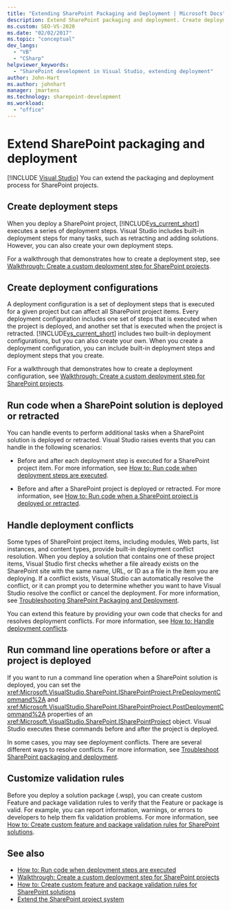 ```yaml
---
title: "Extending SharePoint Packaging and Deployment | Microsoft Docs"
description: Extend SharePoint packaging and deployment. Create deployment steps and configurations. Handle deployment conflicts. Customize validation rules.
ms.custom: SEO-VS-2020
ms.date: "02/02/2017"
ms.topic: "conceptual"
dev_langs:
  - "VB"
  - "CSharp"
helpviewer_keywords:
  - "SharePoint development in Visual Studio, extending deployment"
author: John-Hart
ms.author: johnhart
manager: jmartens
ms.technology: sharepoint-development
ms.workload:
  - "office"
---
```

# Extend SharePoint packaging and deployment

 [!INCLUDE [Visual Studio](~/includes/applies-to-version/vs-not-mac.md)]
  You can extend the packaging and deployment process for SharePoint projects.

## Create deployment steps
 When you deploy a SharePoint project, [!INCLUDE[vs_current_short](../sharepoint/includes/vs-current-short-md.md)] executes a series of deployment steps. Visual Studio includes built-in deployment steps for many tasks, such as retracting and adding solutions. However, you can also create your own deployment steps.

 For a walkthrough that demonstrates how to create a deployment step, see [Walkthrough: Create a custom deployment step for SharePoint projects](../sharepoint/walkthrough-creating-a-custom-deployment-step-for-sharepoint-projects.md).

## Create deployment configurations
 A deployment configuration is a set of deployment steps that is executed for a given project but can affect all SharePoint project items. Every deployment configuration includes one set of steps that is executed when the project is deployed, and another set that is executed when the project is retracted. [!INCLUDE[vs_current_short](../sharepoint/includes/vs-current-short-md.md)] includes two built-in deployment configurations, but you can also create your own. When you create a deployment configuration, you can include built-in deployment steps and deployment steps that you create.

 For a walkthrough that demonstrates how to create a deployment configuration, see [Walkthrough: Create a custom deployment step for SharePoint projects](../sharepoint/walkthrough-creating-a-custom-deployment-step-for-sharepoint-projects.md).

## Run code when a SharePoint solution is deployed or retracted
 You can handle events to perform additional tasks when a SharePoint solution is deployed or retracted. Visual Studio raises events that you can handle in the following scenarios:

- Before and after each deployment step is executed for a SharePoint project item. For more information, see [How to: Run code when deployment steps are executed](../sharepoint/how-to-run-code-when-deployment-steps-are-executed.md).

- Before and after a SharePoint project is deployed or retracted. For more information, see [How to: Run code when a SharePoint project is deployed or retracted](../sharepoint/how-to-run-code-when-a-sharepoint-project-is-deployed-or-retracted.md).

## Handle deployment conflicts
 Some types of SharePoint project items, including modules, Web parts, list instances, and content types, provide built-in deployment conflict resolution. When you deploy a solution that contains one of these project items, Visual Studio first checks whether a file already exists on the SharePoint site with the same name, URL, or ID as a file in the item you are deploying. If a conflict exists, Visual Studio can automatically resolve the conflict, or it can prompt you to determine whether you want to have Visual Studio resolve the conflict or cancel the deployment. For more information, see [Troubleshooting SharePoint Packaging and Deployment](../sharepoint/troubleshooting-sharepoint-packaging-and-deployment.md).

 You can extend this feature by providing your own code that checks for and resolves deployment conflicts. For more information, see [How to: Handle deployment conflicts](../sharepoint/how-to-handle-deployment-conflicts.md).

## Run command line operations before or after a project is deployed
 If you want to run a command line operation when a SharePoint solution is deployed, you can set the <xref:Microsoft.VisualStudio.SharePoint.ISharePointProject.PreDeploymentCommand%2A> and <xref:Microsoft.VisualStudio.SharePoint.ISharePointProject.PostDeploymentCommand%2A> properties of an <xref:Microsoft.VisualStudio.SharePoint.ISharePointProject> object. Visual Studio executes these commands before and after the project is deployed.

 In some cases, you may see deployment conflicts. There are several different ways to resolve conflicts. For more information, see [Troubleshoot SharePoint packaging and deployment](../sharepoint/troubleshooting-sharepoint-packaging-and-deployment.md).

## Customize validation rules
 Before you deploy a solution package (.wsp), you can create custom Feature and package validation rules to verify that the Feature or package is valid. For example, you can report information, warnings, or errors to developers to help them fix validation problems. For more information, see [How to: Create custom feature and package validation rules for SharePoint solutions](../sharepoint/how-to-create-custom-feature-and-package-validation-rules-for-sharepoint-solutions.md).

## See also
- [How to: Run code when deployment steps are executed](../sharepoint/how-to-run-code-when-deployment-steps-are-executed.md)
- [Walkthrough: Create a custom deployment step for SharePoint projects](../sharepoint/walkthrough-creating-a-custom-deployment-step-for-sharepoint-projects.md)
- [How to: Create custom feature and package validation rules for SharePoint solutions](../sharepoint/how-to-create-custom-feature-and-package-validation-rules-for-sharepoint-solutions.md)
- [Extend the SharePoint project system](../sharepoint/extending-the-sharepoint-project-system.md)
